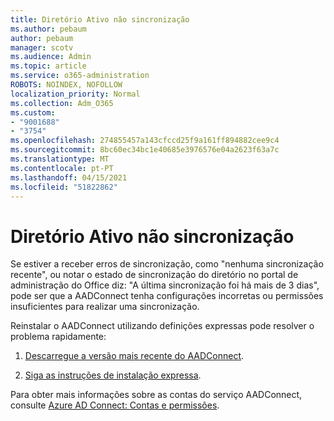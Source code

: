 ```yaml
---
title: Diretório Ativo não sincronização
ms.author: pebaum
author: pebaum
manager: scotv
ms.audience: Admin
ms.topic: article
ms.service: o365-administration
ROBOTS: NOINDEX, NOFOLLOW
localization_priority: Normal
ms.collection: Adm_O365
ms.custom:
- "9001688"
- "3754"
ms.openlocfilehash: 274855457a143cfccd25f9a161ff894882cee9c4
ms.sourcegitcommit: 8bc60ec34bc1e40685e3976576e04a2623f63a7c
ms.translationtype: MT
ms.contentlocale: pt-PT
ms.lasthandoff: 04/15/2021
ms.locfileid: "51822862"
---
```

# <a name="active-directory-not-syncing"></a>Diretório Ativo não sincronização

Se estiver a receber erros de sincronização, como "nenhuma sincronização recente", ou notar o estado de sincronização do diretório no portal de administração do Office diz: "A última sincronização foi há mais de 3 dias", pode ser que a AADConnect tenha configurações incorretas ou permissões insuficientes para realizar uma sincronização.  

Reinstalar o AADConnect utilizando definições expressas pode resolver o problema rapidamente:

1. [Descarregue a versão mais recente do AADConnect](https://go.microsoft.com/fwlink/?LinkId=615771).

2. [Siga as instruções de instalação expressa](https://docs.microsoft.com/azure/active-directory/hybrid/how-to-connect-install-express).

Para obter mais informações sobre as contas do serviço AADConnect, consulte [Azure AD Connect: Contas e permissões](https://docs.microsoft.com/azure/active-directory/hybrid/reference-connect-accounts-permissions).
